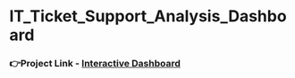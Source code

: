 # IT_Ticket_Support_Analysis_Dashboard

### 👉Project Link - [Interactive Dashboard](https://app.powerbi.com/view?r=eyJrIjoiMDYyZGU5OWItZjliMC00NjE5LWFhMmEtMGI1OGZkMDE4NTJhIiwidCI6IjQ2NTRiNmYxLTBlNDctNDU3OS1hOGExLTAyZmU5ZDk0M2M3YiIsImMiOjl9)
